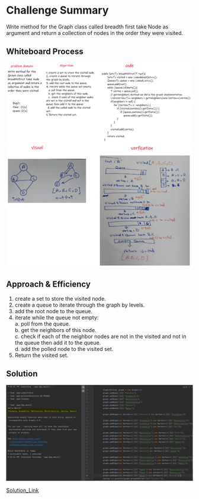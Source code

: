 # Challenge Summary
<!-- Description of the challenge -->
Write method for the Graph class called breadth first take Node as argument and return a collection of nodes in the order they were visited.  
## Whiteboard Process
<!-- Embedded whiteboard image -->
![WB1](./Images/WB1.PNG)  
![WB2](./Images/WB2.PNG)  
  
## Approach & Efficiency
<!-- What approach did you take? Why? What is the Big O space/time for this approach? -->
1. create a set to store the visited node.  
2. create a queue to iterate through the graph by levels.  
3. add the root node to the queue.  
4. iterate while the queue not empty:  
   a. poll from the queue.  
   b. get the neighbors of this node.   
   c.  check if each of the neighbor nodes are not in the visited and not in the queue then add it to the queue.   
   d. add the polled node to the visited set.   
5. Return the visited set.   
    

## Solution
<!-- Show how to run your code, and examples of it in action -->
![App](./Images/App.PNG)  
  
[Solution_Link](https://github.com/AlaaYlula/data-structures-and-algorithms/blob/main/Challenge%2336/graph/app/src/main/java/graph/structure/Graph.java)  
